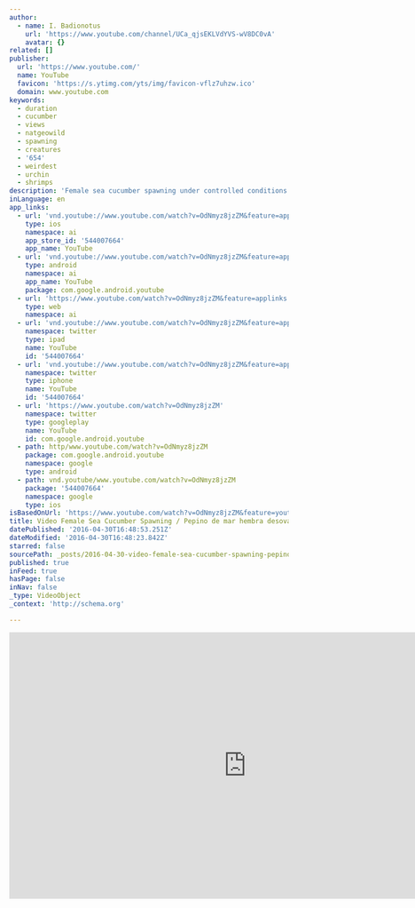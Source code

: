 ```yaml
---
author:
  - name: I. Badionotus
    url: 'https://www.youtube.com/channel/UCa_qjsEKLVdYVS-wV8DC0vA'
    avatar: {}
related: []
publisher:
  url: 'https://www.youtube.com/'
  name: YouTube
  favicon: 'https://s.ytimg.com/yts/img/favicon-vflz7uhzw.ico'
  domain: www.youtube.com
keywords:
  - duration
  - cucumber
  - views
  - natgeowild
  - spawning
  - creatures
  - '654'
  - weirdest
  - urchin
  - shrimps
description: 'Female sea cucumber spawning under controlled conditions. Bocas del Toro, Panama. 2015'
inLanguage: en
app_links:
  - url: 'vnd.youtube://www.youtube.com/watch?v=OdNmyz8jzZM&feature=applinks'
    type: ios
    namespace: ai
    app_store_id: '544007664'
    app_name: YouTube
  - url: 'vnd.youtube://www.youtube.com/watch?v=OdNmyz8jzZM&feature=applinks'
    type: android
    namespace: ai
    app_name: YouTube
    package: com.google.android.youtube
  - url: 'https://www.youtube.com/watch?v=OdNmyz8jzZM&feature=applinks'
    type: web
    namespace: ai
  - url: 'vnd.youtube://www.youtube.com/watch?v=OdNmyz8jzZM&feature=applinks'
    namespace: twitter
    type: ipad
    name: YouTube
    id: '544007664'
  - url: 'vnd.youtube://www.youtube.com/watch?v=OdNmyz8jzZM&feature=applinks'
    namespace: twitter
    type: iphone
    name: YouTube
    id: '544007664'
  - url: 'https://www.youtube.com/watch?v=OdNmyz8jzZM'
    namespace: twitter
    type: googleplay
    name: YouTube
    id: com.google.android.youtube
  - path: http/www.youtube.com/watch?v=OdNmyz8jzZM
    package: com.google.android.youtube
    namespace: google
    type: android
  - path: vnd.youtube/www.youtube.com/watch?v=OdNmyz8jzZM
    package: '544007664'
    namespace: google
    type: ios
isBasedOnUrl: 'https://www.youtube.com/watch?v=OdNmyz8jzZM&feature=youtu.be'
title: Video Female Sea Cucumber Spawning / Pepino de mar hembra desovando
datePublished: '2016-04-30T16:48:53.251Z'
dateModified: '2016-04-30T16:48:23.842Z'
starred: false
sourcePath: _posts/2016-04-30-video-female-sea-cucumber-spawning-pepino-de-mar-hembra-de.md
published: true
inFeed: true
hasPage: false
inNav: false
_type: VideoObject
_context: 'http://schema.org'

---
```

<iframe src="https://cdn.embedly.com/widgets/media.html?url=https%3A%2F%2Fwww.youtube.com%2Fwatch%3Fv%3DOdNmyz8jzZM%26feature%3Dyoutu.be&amp;src=https%3A%2F%2Fwww.youtube.com%2Fembed%2FOdNmyz8jzZM%3Ffeature%3Doembed&amp;type=text%2Fhtml&amp;key=b7d04c9b404c499eba89ee7072e1c4f7&amp;schema=youtube" width="854" height="480" scrolling="no" frameborder="0" allowfullscreen="" style=""></iframe>